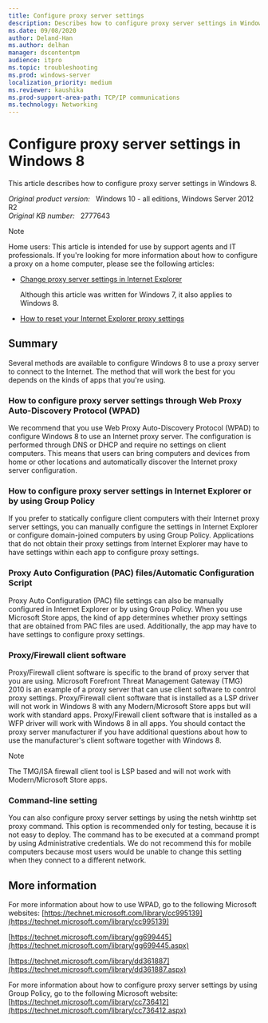 ```yaml
---
title: Configure proxy server settings
description: Describes how to configure proxy server settings in Windows 8.
ms.date: 09/08/2020
author: Deland-Han
ms.author: delhan
manager: dscontentpm
audience: itpro
ms.topic: troubleshooting
ms.prod: windows-server
localization_priority: medium
ms.reviewer: kaushika
ms.prod-support-area-path: TCP/IP communications
ms.technology: Networking
---
```

# Configure proxy server settings in Windows 8

This article describes how to configure proxy server settings in Windows 8.

_Original product version:_ &nbsp; Windows 10 - all editions, Windows Server 2012 R2  
_Original KB number:_ &nbsp; 2777643

> [!NOTE]
> Home users: This article is intended for use by support agents and IT professionals. If you're looking for more information about how to configure a proxy on a home computer, please see the following articles:
> - [Change proxy server settings in Internet Explorer](https://windows.microsoft.com/windows/change-internet-explorer-proxy-server-settings#1tc=windows-7) 
>
>     Although this article was written for Windows 7, it also applies to Windows 8.
> - [How to reset your Internet Explorer proxy settings](https://support.microsoft.com/help/2289942) 

## Summary

Several methods are available to configure Windows 8 to use a proxy server to connect to the Internet. The method that will work the best for you depends on the kinds of apps that you're using.

### How to configure proxy server settings through Web Proxy Auto-Discovery Protocol (WPAD)

We recommend that you use Web Proxy Auto-Discovery Protocol (WPAD) to configure Windows 8 to use an Internet proxy server. The configuration is performed through DNS or DHCP and require no settings on client computers. This means that users can bring computers and devices from home or other locations and automatically discover the Internet proxy server configuration.

### How to configure proxy server settings in Internet Explorer or by using Group Policy

If you prefer to statically configure client computers with their Internet proxy server settings, you can manually configure the settings in Internet Explorer or configure domain-joined computers by using Group Policy. Applications that do not obtain their proxy settings from Internet Explorer may have to have settings within each app to configure proxy settings.

### Proxy Auto Configuration (PAC) files/Automatic Configuration Script

Proxy Auto Configuration (PAC) file settings can also be manually configured in Internet Explorer or by using Group Policy. When you use Microsoft Store apps, the kind of app determines whether proxy settings that are obtained from PAC files are used. Additionally, the app may have to have settings to configure proxy settings.

### Proxy/Firewall client software

Proxy/Firewall client software is specific to the brand of proxy server that you are using. Microsoft Forefront Threat Management Gateway (TMG) 2010 is an example of a proxy server that can use client software to control proxy settings. Proxy/Firewall client software that is installed as a LSP driver will not work in Windows 8 with any Modern/Microsoft Store apps but will work with standard apps. Proxy/Firewall client software that is installed as a WFP driver will work with Windows 8 in all apps. You should contact the proxy server manufacturer if you have additional questions about how to use the manufacturer's client software together with Windows 8.

> [!NOTE]
> The TMG/ISA firewall client tool is LSP based and will not work with Modern/Microsoft Store apps.

### Command-line setting

You can also configure proxy server settings by using the netsh winhttp set proxy command. This option is recommended only for testing, because it is not easy to deploy. The command has to be executed at a command prompt by using Administrative credentials. We do not recommend this for mobile computers because most users would be unable to change this setting when they connect to a different network.

## More information

For more information about how to use WPAD, go to the following Microsoft websites:
 [https://technet.microsoft.com/library/cc995139](https://technet.microsoft.com/library/cc995139) 

[https://technet.microsoft.com/library/gg699445](https://technet.microsoft.com/library/gg699445.aspx) 

[https://technet.microsoft.com/library/dd361887](https://technet.microsoft.com/library/dd361887.aspx) 

For more information about how to configure proxy server settings by using Group Policy, go to the following Microsoft website:
 [https://technet.microsoft.com/library/cc736412](https://technet.microsoft.com/library/cc736412.aspx)

